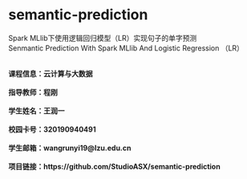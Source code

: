 # semantic-prediction

Spark MLlib下使用逻辑回归模型（LR）实现句子的单字预测
<br>
Senmantic Prediction With Spark MLlib And Logistic Regression （LR）

<br>
<div style="font-weight:bold"> 课程信息：云计算与大数据</div>
<br>
<div style="font-weight:bold"> 指导教师：程刚</div>
<br>
<div style="font-weight:bold"> 学生姓名：王润一</div>
<br>
<div style="font-weight:bold"> 校园卡号：320190940491</div>
<br>
<div style="font-weight:bold"> 学生邮箱：wangrunyi19@lzu.edu.cn</div>
<br>
<div style="font-weight:bold"> 项目链接：https://github.com/StudioASX/semantic-prediction</div>
